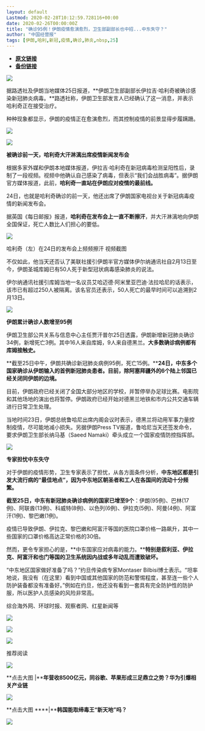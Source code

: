 ```yaml
---
layout: default
Lastmod: 2020-02-28T10:12:59.728116+00:00
date: 2020-02-26T00:00:00Z
title: "确诊95例！伊朗疫情愈演愈烈，卫生部副部长也中招...中东失守？"
author: "中国经营报"
tags: [伊朗,哈利,新冠,疫情,确诊,肺炎,nbsp,25]
---
```


* [**原文链接**](https://mp.weixin.qq.com/s/cbQjyWk9vOeCecP56x-DcA)
* [**备份链接**](http://archive.is/oBs8z)


  

  

  

![](/images/post/5fdb3f87f44cf8ae08d41ad1e0b84841.jpg)

据路透社及伊朗当地媒体25日报道，**伊朗卫生部副部长伊拉吉·哈利奇被确诊感染新冠肺炎病毒。**路透社称，伊朗卫生部发言人已经确认了这一消息，并表示哈利奇正在接受治疗。

  

种种现象都显示，伊朗的疫情正在愈演愈烈，而其控制疫情的前景显得步履蹒跚。

  

![](/images/post/a600923c2fd4f80288996546149c8e7a.jpg)

  

![](/images/post/bc3576ff279d80264ac4f6d7a60432f9.jpg)

**被确诊前一天，哈利奇大汗淋漓出席疫情新闻发布会**

  

根据多家外媒和伊朗本地媒体报道，伊拉吉·哈利奇在新冠病毒检测呈阳性后，录制了一段视频。视频中他确认自己感染了病毒，但表示“我们会战胜病毒”。据伊朗官方媒体报道，此前，**哈利奇一直站在伊朗应对疫情的最前线。**

  

24日，也就是哈利奇确诊的前一天，他还出席了伊朗国家电视台关于新冠病毒疫情的新闻发布会。

  

据英国《每日邮报》报道，**哈利奇在发布会上一直不断擦汗**，并大汗淋漓地向伊朗全国保证，死亡人数比人们担心的要低。

  

![](/images/post/acba24e0a1603ca6fcb3ed771a9b7b13.jpg)

哈利奇（左）在24日的发布会上频频擦汗 视频截图

  

不仅如此，他当天还否认了美联社援引伊朗半官方媒体伊尔纳通讯社自2月13日至今，伊朗圣城库姆已有50人死于新型冠状病毒感染肺炎的说法。

  

伊尔纳通讯社援引库姆当地一名议员艾哈迈德·阿米里亚巴迪·法拉哈尼的话表示，该市已有超过250人被隔离。该名官员还表示，50人死亡的最早时间可以追溯到2月13日。

  

![](/images/post/bc3576ff279d80264ac4f6d7a60432f9.jpg)

**伊朗累计确诊人数增至95例**

  

伊朗卫生部公共关系与信息中心主任贾汗普尔25日透露，伊朗新增新冠肺炎确诊34例，新增死亡3例。其中16人来自库姆，9人来自德黑兰。**大多数确诊病例都有库姆接触史。**

  

**截至25日中午，伊朗共确诊新冠肺炎病例95例，死亡15例。****24日，中东多个国家确诊从伊朗输入的首例新冠肺炎患者。目前，除阿塞拜疆外的6个陆上邻国已经关闭同伊朗的边境。**

  

目前，伊朗政府已经关闭了全国大部分地区的学校，并暂停举办足球比赛。电影院和其他场地的演出也将暂停。伊朗政府已经开始对德黑兰地铁和市内公共交通车辆进行日常卫生处理。

  

当地时间23日，伊朗总统鲁哈尼出席内阁会议时表示，德黑兰将动用军事力量控制疫情，尽可能地减小损失。另据伊朗Press TV报道，鲁哈尼当天还签发命令，要求伊朗卫生部长纳马基（Saeed Namaki）牵头成立一个国家疫情防控指挥部。

  

![](/images/post/bc3576ff279d80264ac4f6d7a60432f9.jpg)

**专家担忧中东失守**

对于伊朗的疫情形势，卫生专家表示了担忧，从各方面条件分析，**中东地区都是引发大流行病的“最佳地点”，因为中东地区朝圣者和工人在各国间的流动十分频繁。**

**截至25日，中东有新冠肺炎确诊病例的国家已增至9个**：伊朗(95例)、巴林(17例)、阿联酋(13例)、科威特(8例)、以色列(6例)、伊拉克(5例)、阿曼(4例)、阿富汗(1例)、黎巴嫩(1例)。

疫情已导致伊朗、伊拉克、黎巴嫩和阿富汗等国的医院口罩价格一路飙升，其中一些国家的口罩价格高达正常价格的30倍。

然而，更令专家担心的是，**中东国家应对病毒的能力。****特别是叙利亚、伊拉克、阿富汗和也门等国的卫生系统因内战或多年动乱而遭致破坏。**

“中东地区国家做好准备了吗？”约旦传染病专家Montaser Bilbisi博士表示。“坦率地说，我没有（在这里）看到中国或其他国家的防范和警惕程度，甚至连一些个人防护装备都没有准备好。”例如在约旦，他还没有看到一套具有完全防护性的防护服，所以医护人员感染的风险非常高。

  

综合海外网、环球时报、观察者网、红星新闻等

  

[![](/images/post/aa73eda3cc6c8de22b03f6f379c8c839.jpg)](https://e.vhall.com/subject/view/130232786)  

![](/images/post/47c0e574ea27ef847e2a66a4f04d1784.jpg)

  

![](/images/post/43b7a57fd045be64890b8526d60a1277.jpg)

  

推荐阅读

[![](/images/post/575f7e1072f15b677e269d34557701a2.jpg)](http://mp.weixin.qq.com/s?__biz=MjA5NTMyOTMwMQ==&mid=2651971495&idx=1&sn=6d1cae3008c3bcd276f1931df811e880&chksm=4f3eb8dd784931cb1f364e44b17d997deb04cae0d409f8ad3cab087539d129584e5dd5034460&scene=21#wechat_redirect)

**点击大图 |****年营收8500亿元，同谷歌、苹果形成三足鼎立之势？华为引爆相关产业链**  

  

[![](/images/post/0ef45ba2c73785c284f763fbd47cef4d.jpg)](http://mp.weixin.qq.com/s?__biz=MjA5NTMyOTMwMQ==&mid=2651971495&idx=2&sn=028f9b030f6b6abea83076b5a3cf237c&chksm=4f3eb8dd784931cb53f7d850abb68be80f484d312a94225114e0c714e817781b3f9cf1417510&scene=21#wechat_redirect)

**点击大图 ****|****韩国能取缔毒王“新天地”吗？**  

  

![](/images/post/f3501c0a0df0124df45b227b216c07a4.jpg)

